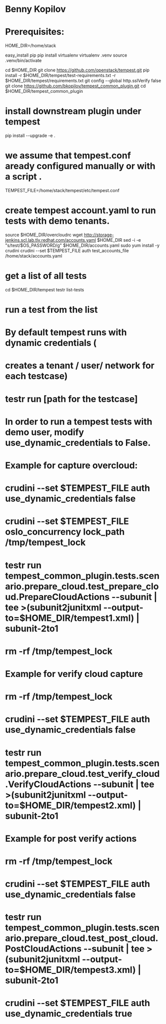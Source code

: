 # Benny Kopilov
# Prerequisites:

HOME_DIR=/home/stack


easy_install pip
pip install virtualenv
virtualenv .venv
source .venv/bin/activate

cd $HOME_DIR
git clone https://github.com/openstack/tempest.git
pip install -r  $HOME_DIR/tempest/test-requirements.txt -r $HOME_DIR/tempest/requirements.txt
git config --global http.sslVerify false
git clone https://github.com/bkopilov/tempest_common_plugin.git
cd $HOME_DIR/tempest_common_plugin
# install downstream plugin under tempest
pip install --upgrade -e .

# we assume that tempest.conf aready configured manually or with a script .

TEMPEST_FILE=/home/stack/tempest/etc/tempest.conf

# create tempest account.yaml to run tests with demo tenants.
source $HOME_DIR/overcloudrc
wget http://storage-jenkins.scl.lab.tlv.redhat.com/accounts.yaml $HOME_DIR
sed -i -e "s/test/$OS_PASSWORD/g" $HOME_DIR/accounts.yaml
sudo yum install -y crudini
crudini --set $TEMPEST_FILE auth test_accounts_file /home/stack/accounts.yaml

# get a list of all tests
cd $HOME_DIR/tempest
testr list-tests

# run a test from the list
# By default tempest runs with dynamic credentials (
# creates a tenant / user/ network for each testcase)
# testr run [path for the testcase]


# In order to run a tempest tests with demo user, modify use_dynamic_credentials to False.
# Example for capture overcloud:
# crudini --set $TEMPEST_FILE auth use_dynamic_credentials false
# crudini --set $TEMPEST_FILE oslo_concurrency lock_path /tmp/tempest_lock
#
#
#
# testr run tempest_common_plugin.tests.scenario.prepare_cloud.test_prepare_cloud.PrepareCloudActions --subunit | tee >(subunit2junitxml --output-to=$HOME_DIR/tempest1.xml) | subunit-2to1
# rm -rf /tmp/tempest_lock
#
# Example for verify cloud capture
# rm -rf /tmp/tempest_lock
# crudini --set $TEMPEST_FILE auth use_dynamic_credentials false
# testr run tempest_common_plugin.tests.scenario.prepare_cloud.test_verify_cloud.VerifyCloudActions --subunit | tee >(subunit2junitxml --output-to=$HOME_DIR/tempest2.xml) | subunit-2to1
#
# Example for post verify actions
# rm -rf /tmp/tempest_lock
# crudini --set $TEMPEST_FILE auth use_dynamic_credentials false
# testr run tempest_common_plugin.tests.scenario.prepare_cloud.test_post_cloud.PostCloudActions --subunit | tee >(subunit2junitxml --output-to=$HOME_DIR/tempest3.xml) | subunit-2to1
#
# crudini --set $TEMPEST_FILE auth use_dynamic_credentials true
#


